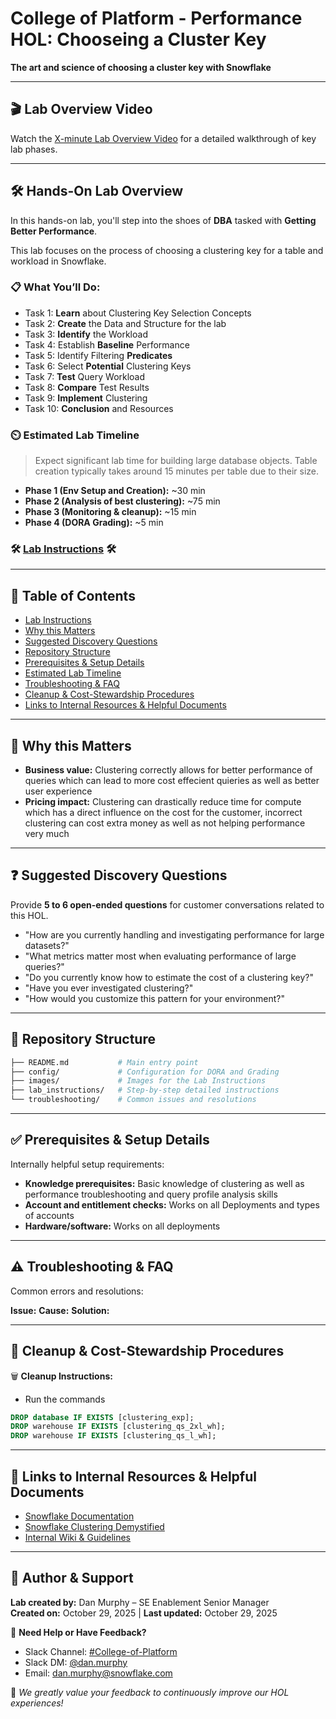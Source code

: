 # College of Platform - Performance HOL: Chooseing a Cluster Key
**The art and science of choosing a cluster key with Snowflake**

---

## 🎬 Lab Overview Video
Watch the [X-minute Lab Overview Video](overview.mp4) for a detailed walkthrough of key lab phases.

---

## 🛠️ Hands-On Lab Overview

In this hands-on lab, you'll step into the shoes of **DBA** tasked with **Getting Better Performance**.

This lab focuses on the process of choosing a clustering key for a table and workload in Snowflake. 


### 📋 What You’ll Do:
- Task 1: **Learn** about Clustering Key Selection Concepts
- Task 2: **Create** the Data and Structure for the lab
- Task 3: **Identify** the Workload
- Task 4: Establish **Baseline** Performance
- Task 5: Identify Filtering **Predicates**
- Task 6: Select **Potential** Clustering Keys
- Task 7: **Test** Query Workload
- Task 8: **Compare** Test Results
- Task 9: **Implement** Clustering
- Task 10: **Conclusion** and Resources

### ⏲️ Estimated Lab Timeline

>Expect significant lab time for building large database objects. Table creation typically takes around 15 minutes per table due to their size.

- **Phase 1 (Env Setup and Creation):** ~30 min
- **Phase 2 (Analysis of best clustering):** ~75 min
- **Phase 3 (Monitoring & cleanup):** ~15 min
- **Phase 4 (DORA Grading):** ~5 min

### 🛠️ [Lab Instructions](/lab_instructions/readme.md) 🛠️
  
---

## 📖 Table of Contents

- [Lab Instructions](/lab_instructions/readme.md)
- [Why this Matters](#-why-this-matters)
- [Suggested Discovery Questions](#-suggested-discovery-questions)
- [Repository Structure](#-repository-structure)
- [Prerequisites & Setup Details](#-prerequisites--setup-details)
- [Estimated Lab Timeline](#️-estimated-lab-timeline)
- [Troubleshooting & FAQ](#️-troubleshooting--faq)
- [Cleanup & Cost-Stewardship Procedures](#-cleanup--cost-stewardship-procedures)
- [Links to Internal Resources & Helpful Documents](#-links-to-internal-resources--helpful-documents)

---

## 📌 Why this Matters

- **Business value:** Clustering correctly allows for better performance of queries which can lead to more cost effecient quieries as well as better user experience
- **Pricing impact:** Clustering can drastically reduce time for compute which has a direct influence on the cost for the customer, incorrect clustering can cost extra money as well as not helping performance very much

---

## ❓ Suggested Discovery Questions

Provide **5 to 6 open-ended questions** for customer conversations related to this HOL.

- "How are you currently handling and investigating performance for large datasets?"
- "What metrics matter most when evaluating performance of large queries?"
- "Do you currently know how to estimate the cost of a clustering key?"
- "Have you ever investigated clustering?"
- "How would you customize this pattern for your environment?"

---

## 📂 Repository Structure

```bash
├── README.md           # Main entry point
├── config/             # Configuration for DORA and Grading
├── images/             # Images for the Lab Instructions
├── lab_instructions/   # Step-by-step detailed instructions
└── troubleshooting/    # Common issues and resolutions
```
---

## ✅ Prerequisites & Setup Details

Internally helpful setup requirements:

- **Knowledge prerequisites:** Basic knowledge of clustering as well as performance troubleshooting and query profile analysis skills
- **Account and entitlement checks:** Works on all Deployments and types of accounts
- **Hardware/software:** Works on all deployments


---

## ⚠️ Troubleshooting & FAQ

Common errors and resolutions:

**Issue:** 
**Cause:** 
**Solution:** 

---

## 🧹 Cleanup & Cost-Stewardship Procedures

🗑 **Cleanup Instructions:**
- Run the commands
```sql
DROP database IF EXISTS [clustering_exp];
DROP warehouse IF EXISTS [clustering_qs_2xl_wh];
DROP warehouse IF EXISTS [clustering_qs_l_wh];
``` 
---

## 🔗 Links to Internal Resources & Helpful Documents

- [Snowflake Documentation](https://docs.snowflake.com/en/user-guide/tables-clustering-keys)
- [Snowflake Clustering Demystified](https://medium.com/snowflake/snowflake-clustering-demystified-8042fa81289e)
- [Internal Wiki & Guidelines](#)

---

## 👤 Author & Support

**Lab created by:** Dan Murphy – SE Enablement Senior Manager  
**Created on:** October 29, 2025 | **Last updated:** October 29, 2025

💬 **Need Help or Have Feedback?**  
- Slack Channel: [#College-of-Platform](#)  
- Slack DM: [@dan.murphy](https://snowflake.enterprise.slack.com/team/WEJR92JS2)  
- Email: [dan.murphy@snowflake.com](mailto:dan.murphy@snowflake.com)

🌟 *We greatly value your feedback to continuously improve our HOL experiences!*
